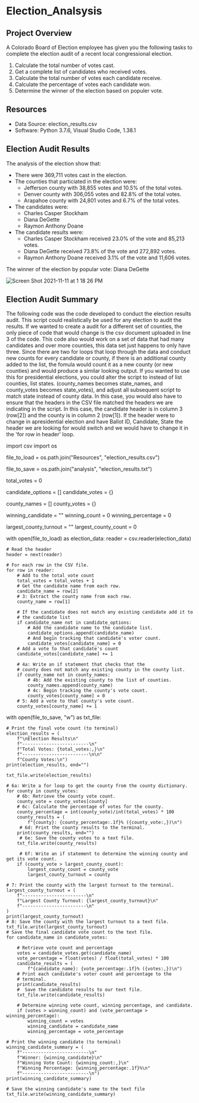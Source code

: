 # Election_Analsysis

## Project Overview 
A Colorado Board of Election employee has given you the following tasks to complete the election audit of a recent local congressional election. 

1. Calculate the total number of votes cast. 
2. Get a complete list of candidates who received votes. 
3. Calculate the total number of votes each candidate receive. 
4. Calculate the percentage of votes each candidate won. 
5. Determine the winner of the election based on populer vote. 

## Resources 
- Data Source: election_results.csv 
- Software: Python 3.7.6, Visual Studio Code, 1.38.1 

## Election Audit Results 
The analysis of the election show that: 
- There were 369,711 votes cast in the election. 
- The counties that particiated in the election were: 
  - Jefferson county with 38,855 votes and 10.5% of the total votes.
  - Denver county with 306,055 votes and 82.8% of the total votes. 
  - Arapahoe county with 24,801 votes and 6.7% of the total votes.
- The candidates were: 
  - Charles Casper Stockham
  - Diana DeGette
  - Raymon Anthony Doane
- The candidate results were: 
  - Charles Casper Stockham received 23.0% of the vote and 85,213 votes. 
  - Diana DeGette received 73.8% of the vote and 272,892 votes. 
  - Raymon Anthony Doane received 3.1% of the vote and 11,606 votes. 

The winner of the election by popular vote: 
Diana DeGette 

![Screen Shot 2021-11-11 at 1 18 26 PM](https://user-images.githubusercontent.com/92831268/141371894-da5839fb-22e4-4cf5-98ac-fc7eaf6ef2ff.png)

## Election Audit Summary 
The following code was the code developed to conduct the election results audit. This script could realistically be used for any election to audit the results. If we wanted to create a audit for a different set of counties, the only piece of code that would change is the csv document uploaded in line 3 of the code. This code also would work on a set of data that had many candidates and over more counties, this data set just happens to only have three. Since there are two for loops that loop through the data and conduct new counts for every candidate or county, if there is an additional county added to the list, the fomula would count it as a new county (or new counties) and would produce a similar looking output. If you wanted to use this for presidential elections, you could alter the script to instead of list counties, list states. (county_names becomes state_names, and county_votes becomes state_votes), and adjust all subsequent script to match state instead of county data. In this case, you would also have to ensure that the headers in the CSV file matched the headers we are indicating in the script. In this case, the candidate header is in column 3 (row[2]) and the county is in column 2 (row[1]). If the header were to change in apresidential election and have Ballot ID, Candidate, State the header we are looking for would switch and we would have to change it in the 'for row in header' loop. 


import csv
import os

file_to_load = os.path.join("Resources", "election_results.csv")

file_to_save = os.path.join("analysis", "election_results.txt")

total_votes = 0

candidate_options = []
candidate_votes = {}

county_names = []
county_votes = {}

winning_candidate = ""
winning_count = 0
winning_percentage = 0

largest_county_turnout = ""
largest_county_count = 0

with open(file_to_load) as election_data:
    reader = csv.reader(election_data)

    # Read the header
    header = next(reader)

    # For each row in the CSV file.
    for row in reader:
        # Add to the total vote count
        total_votes = total_votes + 1
        # Get the candidate name from each row.
        candidate_name = row[2]
        # 3: Extract the county name from each row.
        county_name = row[1]

        # If the candidate does not match any existing candidate add it to
        # the candidate list
        if candidate_name not in candidate_options:
            # Add the candidate name to the candidate list.
            candidate_options.append(candidate_name)
            # And begin tracking that candidate's voter count.
            candidate_votes[candidate_name] = 0
        # Add a vote to that candidate's count
        candidate_votes[candidate_name] += 1

        # 4a: Write an if statement that checks that the
        # county does not match any existing county in the county list.
        if county_name not in county_names:
            # 4b: Add the existing county to the list of counties.
            county_names.append(county_name)
            # 4c: Begin tracking the county's vote count.
            county_votes[county_name] = 0
        # 5: Add a vote to that county's vote count.
        county_votes[county_name] += 1

with open(file_to_save, "w") as txt_file:

    # Print the final vote count (to terminal)
    election_results = (
        f"\nElection Results\n"
        f"-------------------------\n"
        f"Total Votes: {total_votes:,}\n"
        f"-------------------------\n\n"
        f"County Votes:\n")
    print(election_results, end="")

    txt_file.write(election_results)

    # 6a: Write a for loop to get the county from the county dictionary.
    for county in county_votes:
        # 6b: Retrieve the county vote count.
        county_vote = county_votes[county]
        # 6c: Calculate the percentage of votes for the county.
        county_percentage = int(county_vote)/int(total_votes) * 100
        county_results = (
            f"{county}: {county_percentage:.1f}% ({county_vote:,})\n")
         # 6d: Print the county results to the terminal.
        print(county_results, end="")
         # 6e: Save the county votes to a text file.
        txt_file.write(county_results)

         # 6f: Write an if statement to determine the winning county and get its vote count.
        if (county_vote > largest_county_count):
            largest_county_count = county_vote
            largest_county_turnout = county
          
    # 7: Print the county with the largest turnout to the terminal.
    largest_county_turnout = (
        f"------------------------\n"
        f"Largest County Turnout: {largest_county_turnout}\n"
        f"------------------------\n"
    )
    print(largest_county_turnout)
    # 8: Save the county with the largest turnout to a text file.
    txt_file.write(largest_county_turnout)
    # Save the final candidate vote count to the text file.
    for candidate_name in candidate_votes:

        # Retrieve vote count and percentage
        votes = candidate_votes.get(candidate_name)
        vote_percentage = float(votes) / float(total_votes) * 100
        candidate_results = (
            f"{candidate_name}: {vote_percentage:.1f}% ({votes:,})\n")
        # Print each candidate's voter count and percentage to the
        # terminal.
        print(candidate_results)
        #  Save the candidate results to our text file.
        txt_file.write(candidate_results)

        # Determine winning vote count, winning percentage, and candidate.
        if (votes > winning_count) and (vote_percentage > winning_percentage):
            winning_count = votes
            winning_candidate = candidate_name
            winning_percentage = vote_percentage

    # Print the winning candidate (to terminal)
    winning_candidate_summary = (
        f"-------------------------\n"
        f"Winner: {winning_candidate}\n"
        f"Winning Vote Count: {winning_count:,}\n"
        f"Winning Percentage: {winning_percentage:.1f}%\n"
        f"-------------------------\n")
    print(winning_candidate_summary)

    # Save the winning candidate's name to the text file
    txt_file.write(winning_candidate_summary)
